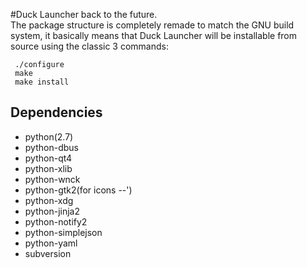 #Duck Launcher back to the future.   
The package structure is completely remade to match the GNU build system, it basically means that Duck Launcher will be installable from source using the classic 3 commands:

     ./configure
     make
     make install
     
Dependencies
-----
* python(2.7)
* python-dbus    
* python-qt4     
* python-xlib     
* python-wnck
* python-gtk2(for icons --')
* python-xdg
* python-jinja2
* python-notify2
* python-simplejson
* python-yaml
* subversion

